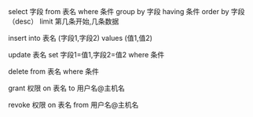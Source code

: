 select 字段 from 表名 where 条件 group by 字段 having 条件 order by 字段（desc） limit 第几条开始,几条数据

insert into 表名 (字段1,字段2) values (值1,值2)

update 表名 set 字段1=值1,字段2=值2 where 条件

delete from 表名 where 条件

grant 权限 on 表名 to 用户名@主机名

revoke 权限 on 表名 from 用户名@主机名